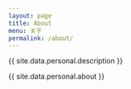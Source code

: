 ```yaml
---
layout: page
title: About
menu: 关于
permalink: /about/
---
```


{{ site.data.personal.description }}


{{ site.data.personal.about }}
